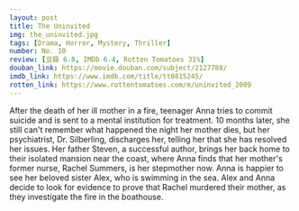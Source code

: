 ```yaml
---
layout: post 
title: The Uninvited
img: the_uninvited.jpg
tags: [Drama, Horror, Mystery, Thriller]
number: No. 10
review: [豆瓣 6.8, IMDb 6.4, Rotten Tomatoes 31%]
douban_link: https://movie.douban.com/subject/2127788/
imdb_link: https://www.imdb.com/title/tt0815245/
rotten_link: https://www.rottentomatoes.com/m/uninvited_2009
---
```


After the death of her ill mother in a fire, teenager Anna tries to commit suicide and is sent to a mental institution for treatment. 10 months later, she still can't remember what happened the night her mother dies, but her psychiatrist, Dr. Silberling, discharges her, telling her that she has resolved her issues. Her father Steven, a successful author, brings her back home to their isolated mansion near the coast, where Anna finds that her mother's former nurse, Rachel Summers, is her stepmother now. Anna is happier to see her beloved sister Alex, who is swimming in the sea. Alex and Anna decide to look for evidence to prove that Rachel murdered their mother, as they investigate the fire in the boathouse.